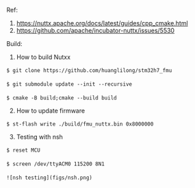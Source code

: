 Ref:
  1. https://nuttx.apache.org/docs/latest/guides/cpp_cmake.html
  2. https://github.com/apache/incubator-nuttx/issues/5530

Build:
  1. How to build Nutxx

    $ git clone https://github.com/huanglilong/stm32h7_fmu

    $ git submodule update --init --recursive

    $ cmake -B build;cmake --build build

  2. How to update firmware

    $ st-flash write ./build/fmu_nuttx.bin 0x8000000

  3. Testing with nsh

    $ reset MCU
    
    $ screen /dev/ttyACM0 115200 8N1

    ![nsh testing](figs/nsh.png)
